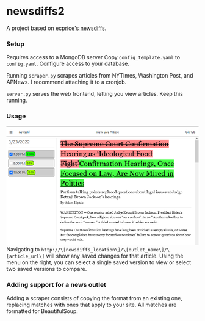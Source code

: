 # newsdiffs2
A project based on [ecprice's newsdiffs](https://github.com/ecprice/newsdiffs).

### Setup
Requires access to a MongoDB server
Copy `config_template.yaml` to `config.yaml`.
Configure access to your database.

Running `scraper.py` scrapes articles from NYTimes, Washington Post, and APNews. I recommend attaching it to a cronjob.

`server.py` serves the web frontend, letting you view articles. Keep this running.

### Usage

![UI](https://github.com/mgitre/newsdiffs3/blob/master/images/ui.png?raw=true)
Navigating to `http://\[newsdiffs_location\]/\[outlet_name\]/\[article_url\]` will show any saved changes for that article. Using the menu on the right, you can select a single saved version to view or select two saved versions to compare.

### Adding support for a news outlet
Adding a scraper consists of copying the format from an existing one, replacing matches with ones that apply to your site. All matches are formatted for BeautifulSoup.